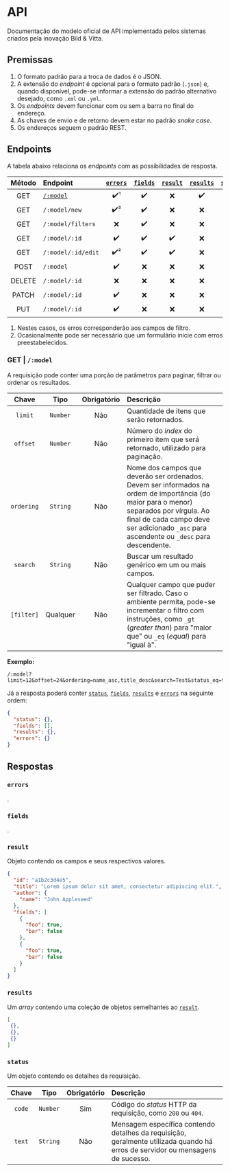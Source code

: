 # API

Documentação do modelo oficial de API implementada pelos sistemas criados pela inovação Bild & Vitta.

## Premissas

1. O formato padrão para a troca de dados é o JSON.
2. A extensão do _endpoint_ é opcional para o formato padrão (`.json`) e, quando disponível, pode-se informar a extensão do padrão alternativo desejado, como `.xml` ou `.yml`.
3. Os _endpoints_ devem funcionar com ou sem a barra no final do endereço.
4. As chaves de envio e de retorno devem estar no padrão _snake case_.
5. Os endereços seguem o padrão REST.

## Endpoints

A tabela abaixo relaciona os _endpoints_ com as possibilidades de resposta.

| Método | Endpoint | [`errors`](#errors) | [`fields`](#fields) | [`result`](#result) | [`results`](#results) | [`status`](#status) |
|:-:|:-|:-:|:-:|:-:|:-:|:-:|
| GET | [`/:model`](#get-model) | :heavy_check_mark:¹ | :heavy_check_mark: | :x: | :heavy_check_mark: | :heavy_check_mark: |
| GET | `/:model/new` | :heavy_check_mark:² | :heavy_check_mark: | :x: | :x: | :heavy_check_mark: |
| GET | `/:model/filters` | :x: | :heavy_check_mark: | :x: | :x: | :heavy_check_mark: |
| GET | `/:model/:id` | :heavy_check_mark: | :heavy_check_mark: | :heavy_check_mark: | :x: | :heavy_check_mark: |
| GET | `/:model/:id/edit` | :heavy_check_mark:² | :heavy_check_mark: | :heavy_check_mark: | :x: | :heavy_check_mark: |
| POST | `/:model` | :heavy_check_mark: | :x: | :x: | :x: | :heavy_check_mark: |
| DELETE | `/:model/:id` | :x: | :x: | :x: | :x: | :heavy_check_mark: |
| PATCH | `/:model/:id` | :heavy_check_mark: | :x: | :x: | :x: | :heavy_check_mark: |
| PUT | `/:model/:id` | :heavy_check_mark: | :x: | :x: | :x: | :heavy_check_mark: |

1. Nestes casos, os erros corresponderão aos campos de filtro.
2. Ocasionalmente pode ser necessário que um formulário inicie com erros preestabelecidos.



### GET | `/:model`

A requisição pode conter uma porção de parâmetros para paginar, filtrar ou ordenar os resultados.

| Chave | Tipo | Obrigatório | Descrição |
|:-:|:-:|:-:|:-|
| `limit` | `Number` | Não | Quantidade de itens que serão retornados. |
| `offset` | `Number` | Não | Número do _index_ do primeiro item que será retornado, utilizado para paginação. |
| `ordering` | `String` | Não | Nome dos campos que deverão ser ordenados. Devem ser informados na ordem de importância (do maior para o menor) separados por vírgula. Ao final de cada campo deve ser adicionado `_asc` para ascendente ou `_desc` para descendente. |
| `search` | `String` | Não | Buscar um resultado genérico em um ou mais campos. |
| `[filter]` | Qualquer | Não | Qualquer campo que puder ser filtrado. Caso o ambiente permita, pode-se incrementar o filtro com instruções, como `_gt` (_greater than_) para "maior que" ou `_eq` (_equal_) para "igual à". |

**Exemplo:**

```
/:model?limit=12&offset=24&ordering=name_asc,title_desc&search=Test&status_eq=true
```

Já a resposta poderá conter [`status`](#status), [`fields`](#fields), [`results`](#results) e [`errors`](#errors) na seguinte ordem:

``` json
{
  "status": {},
  "fields": [],
  "results": {},
  "errors": {}
}
```

## Respostas

### `errors`

.

### `fields`

.

### `result`

Objeto contendo os campos e seus respectivos valores.

``` json
{
  "id": "a1b2c3d4e5",
  "title": "Lorem ipsum dolor sit amet, consectetur adipiscing elit.",
  "author": {
    "name": "John Appleseed"
  },
  "fields": [
    {
      "foo": true,
      "bar": false
    },
    {
      "foo": true,
      "bar": false
    }
  ]
}
```

### `results`

Um _array_ contendo uma coleção de objetos semelhantes ao [`result`](#result).

``` json
[
 {},
 {},
 {}
]
```

### `status`

Um objeto contendo os detalhes da requisição.

| Chave | Tipo | Obrigatório | Descrição |
|:-:|:-:|:-:|:-|
| `code` | `Number` | Sim | Código do _status_ HTTP da requisição, como `200` ou `404`. |
| `text` | `String` | Não | Mensagem específica contendo detalhes da requisição, geralmente utilizada quando há erros de servidor ou mensagens de sucesso. |












